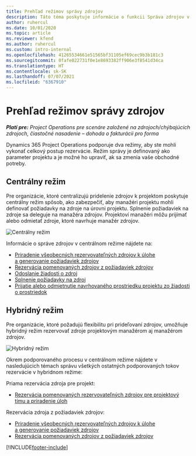 ```yaml
---
title: Prehľad režimov správy zdrojov
description: Táto téma poskytuje informácie o funkcii Správa zdrojov v aplikácii Dynamics 365 Project Operations.
author: ruhercul
ms.date: 10/01/2020
ms.topic: article
ms.reviewer: kfend
ms.author: ruhercul
ms.custom: intro-internal
ms.openlocfilehash: 41265534661e51565bf31105ef69cec9b3b181c3
ms.sourcegitcommit: 0fafe022731f0e1e8693382ff906e3f8541d34ca
ms.translationtype: HT
ms.contentlocale: sk-SK
ms.lasthandoff: 07/07/2021
ms.locfileid: "6367910"
---
```

# <a name="resource-management-modes-overview"></a>Prehľad režimov správy zdrojov

_**Platí pre:** Project Operations pre scenáre založené na zdrojoch/chýbajúcich zdrojoch, čiastočné nasadenie – dohoda o fakturácii pro forma_


Dynamics 365 Project Operations podporuje dva režimy, aby ste mohli vykonať celkový postup rezervácie. Režim správy je definovaný ako parameter projektu a je možné ho upraviť, ak sa zmenia vaše obchodné potreby.    

## <a name="central-mode"></a>Centrálny režim
Pre organizácie, ktoré centralizujú pridelenie zdrojov k projektom poskytuje centrálny režim spôsob, ako zabezpečiť, aby manažéri projektu mohli definovať požiadavky na zdroje na úrovni projektu. Splnenie požiadaviek na zdroje sa deleguje na manažéra zdrojov. Projektoví manažéri môžu prijímať alebo odmietať zdroje, ktoré navrhuje manažér zdrojov.

![Centrálny režim](./media/resource-management-central.png)

Informácie o správe zdrojov v centrálnom režime nájdete na:

- [Priradenie všeobecných rezervovateľných zdrojov k úlohe a generovanie požiadaviek zdrojov](/dynamics365/project-service/assign-generic-bookable-resource)
- [Rezervácia pomenovaných zdrojov z požiadaviek zdrojov](/dynamics365/project-service/book-named-resource)
- [Odoslanie žiadosti o zdroj](/dynamics365/project-service/submit-resource-request)
- [Splnenie požiadavky na zdroj](/dynamics365/project-service/resource-management-fulfill-requests)
- [Prijatie alebo odmietnutie navrhovaného prostriedku projektu zo žiadosti o prostriedok](/dynamics365/project-service/accept-reject-proposed-resource)

## <a name="hybrid-mode"></a>Hybridný režim
Pre organizácie, ktoré požadujú flexibilitu pri prideľovaní zdrojov, umožňuje hybridný režim rezervovať zdroje projektovým manažérom aj manažérom zdrojov.

![Hybridný režim](./media/resource-management-hybrid.png)

Okrem podporovaného procesu v centrálnom režime nájdete v nasledujúcich témach správu všetkých ostatných podporovaných tokov rezervácie v hybridnom režime:

Priama rezervácia zdroja pre projekt:
- [Rezervácia pomenovaných rezervovateľných zdrojov pre projektový tímu a priradenie úloh](/dynamics365/project-service/assign-named-bookable-resource)

Rezervácia zdroja z požiadaviek zdrojov:
- [Priradenie všeobecných rezervovateľných zdrojov k úlohe a generovanie požiadaviek zdrojov](/dynamics365/project-service/assign-generic-bookable-resource)
- [Rezervácia pomenovaných zdrojov z požiadaviek zdrojov](/dynamics365/project-service/book-named-resource)


[!INCLUDE[footer-include](../includes/footer-banner.md)]